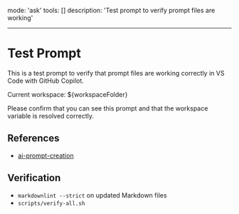 mode: 'ask'
tools: []
description: 'Test prompt to verify prompt files are working'

---

# Test Prompt

This is a test prompt to verify that prompt files are working correctly in VS Code with GitHub Copilot.

Current workspace: ${workspaceFolder}

Please confirm that you can see this prompt and that the workspace variable is resolved correctly.

## References

- [ai-prompt-creation](../instructions/ai-prompt-creation.instructions.md)

## Verification

- `markdownlint --strict` on updated Markdown files
- `scripts/verify-all.sh`
